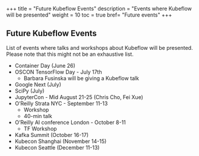 +++
title = "Future Kubeflow Events"
description = "Events where Kubeflow will be presented"
weight = 10
toc = true
bref= "Future events"
+++

## Future Kubeflow Events
List of events where talks and workshops about Kubeflow will be presented. Please note that
this might not be an exhaustive list.

* Container Day (June 26)
* OSCON TensorFlow Day  - July 17th
  - Barbara Fusinska will be giving a Kubeflow talk
* Google Next (July)
* SciPy (July)
* JupyterCon - Mid August 21-25  (Chris Cho, Fei Xue)
* O’Reilly Strata NYC - September 11-13
  - Workshop
  - 40-min talk
* O’Reilly AI conference London - October 8-11
  - TF Workshop 
* Kafka Summit (October 16-17)
* Kubecon Shanghai (November 14-15)
* Kubecon Seattle (December 11-13)
